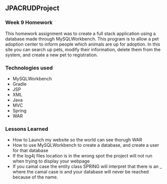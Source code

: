 ## JPACRUDProject

### Week 9 Homework

This homework assignment was to create a full stack application using a database made through MySQLWorkbench.
This program is to allow a pet adoption center to inform people which animals are up for adoption.
In this site you can search up pets, modify their information, delete them from the system, and create a new pet to registration.

### Technologies used

* MySQLWorkbench
* Gradle
* JSP
* XML
* Java
* MVC
* Spring
* WAR

### Lessons Learned

* How to Launch my website so the world can see thorugh WAR
* How to use MySQLWorkbench to create a database, and create a user for that database
* If the log4j files location is in the wrong spot the project will not run when trying to display your webpage
* If you camal case the entity class SPRING will interpret that there is an _ where the camal case is and your database
  will never be reached because of the name. 
